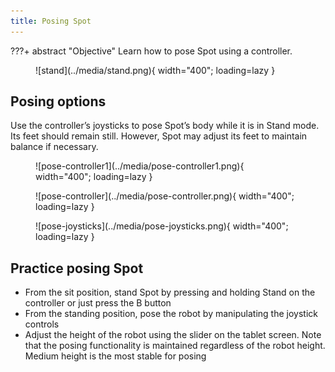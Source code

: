```yaml
---
title: Posing Spot
---
```


???+ abstract "Objective"
    Learn how to pose Spot using a controller.

<figure markdown="span">
    ![stand](../media/stand.png){ width="400"; loading=lazy }
</figure>

## Posing options

Use the controller’s joysticks to pose Spot’s body while it is in Stand mode. Its feet should remain still. However, Spot may adjust its feet to maintain balance if necessary.

<figure markdown="span">
    ![pose-controller1](../media/pose-controller1.png){ width="400"; loading=lazy }
</figure>

<figure markdown="span">
    ![pose-controller](../media/pose-controller.png){ width="400"; loading=lazy }
</figure>

<figure markdown="span">
    ![pose-joysticks](../media/pose-joysticks.png){ width="400"; loading=lazy }
</figure>

## Practice posing Spot

- From the sit position, stand Spot by pressing and holding Stand on the controller or just press the B button
- From the standing position, pose the robot by manipulating the joystick controls
- Adjust the height of the robot using the slider on the tablet screen. Note that the posing functionality is maintained regardless of the robot height. Medium height is the most stable for posing
